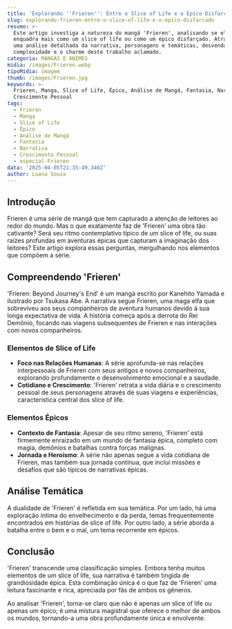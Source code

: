 ```yaml
---
title: 'Explorando ''Frieren'': Entre o Slice of Life e o Épico Disfarçado'
slug: explorando-frieren-entre-o-slice-of-life-e-o-epico-disfarcado
resumo: >-
  Este artigo investiga a natureza do mangá 'Frieren', analisando se ele se
  enquadra mais como um slice of life ou como um épico disfarçado. Através de
  uma análise detalhada da narrativa, personagens e temáticas, desvendamos a
  complexidade e o charme deste trabalho aclamado.
categoria: MANGÁS E ANIMES
midia: /images/Frieren.webp
tipoMidia: imagem
thumb: /images/Frieren.jpg
keywords: >-
  Frieren, Manga, Slice of Life, Épico, Análise de Mangá, Fantasia, Narrativa,
  Crescimento Pessoal
tags:
  - Frieren
  - Manga
  - Slice of Life
  - Épico
  - Análise de Mangá
  - Fantasia
  - Narrativa
  - Crescimento Pessoal
  - especial-Frieren
data: '2025-04-05T21:35:49.346Z'
author: Luana Souza
---
```


## Introdução
Frieren é uma série de mangá que tem capturado a atenção de leitores ao redor do mundo. Mas o que exatamente faz de 'Frieren' uma obra tão cativante? Será seu ritmo contemplativo típico de um slice of life, ou suas raízes profundas em aventuras épicas que capturam a imaginação dos leitores? Este artigo explora essas perguntas, mergulhando nos elementos que compõem a série.

## Compreendendo 'Frieren'
'Frieren: Beyond Journey's End' é um mangá escrito por Kanehito Yamada e ilustrado por Tsukasa Abe. A narrativa segue Frieren, uma maga elfa que sobreviveu aos seus companheiros de aventura humanos devido à sua longa expectativa de vida. A história começa após a derrota do Rei Demônio, focando nas viagens subsequentes de Frieren e nas interações com novos companheiros.

### Elementos de Slice of Life
- **Foco nas Relações Humanas**: A série aprofunda-se nas relações interpessoais de Frieren com seus antigos e novos companheiros, explorando profundamente o desenvolvimento emocional e a saudade.
- **Cotidiano e Crescimento**: 'Frieren' retrata a vida diária e o crescimento pessoal de seus personagens através de suas viagens e experiências, característica central dos slice of life.

### Elementos Épicos
- **Contexto de Fantasia**: Apesar de seu ritmo sereno, 'Frieren' está firmemente enraizado em um mundo de fantasia épica, completo com magia, demônios e batalhas contra forças malignas.
- **Jornada e Heroísmo**: A série não apenas segue a vida cotidiana de Frieren, mas também sua jornada contínua, que inclui missões e desafios que são típicos de narrativas épicas.

## Análise Temática
A dualidade de 'Frieren' é refletida em sua temática. Por um lado, há uma exploração íntima do envelhecimento e da perda, temas frequentemente encontrados em histórias de slice of life. Por outro lado, a série aborda a batalha entre o bem e o mal, um tema recorrente em épicos.

## Conclusão
'Frieren' transcende uma classificação simples. Embora tenha muitos elementos de um slice of life, sua narrativa é também tingida de grandiosidade épica. Esta combinação única é o que faz de 'Frieren' uma leitura fascinante e rica, apreciada por fãs de ambos os gêneros.

Ao analisar 'Frieren', torna-se claro que não é apenas um slice of life ou apenas um épico; é uma mistura magistral que oferece o melhor de ambos os mundos, tornando-a uma obra profundamente única e envolvente.
